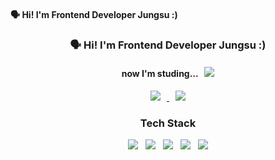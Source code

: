 #### 🗣 Hi! I'm Frontend Developer Jungsu :) 
<h3 align="center"><b>🗣 Hi! I'm Frontend Developer Jungsu :) </b></h3>
<h4 align="center"><b> now I'm studing... 
 &nbsp <img src="https://img.shields.io/badge/React-61DAFB?style=flat-square&logo=React&logoColor=white"/>
  </b></h4>
<p align="center">
<a href="https://holly-ferret-4e3.notion.site/Tech-Blog-106fd5a989764bda9e3372f30403c050">
<img
src="http://img.shields.io/badge/-Tech%20Blog-47A248?style=flat&logo=notion&link=https://holly-ferret-4e3.notion.site/Tech-Blog-106fd5a989764bda9e3372f30403c050"
style="height : auto; margin-left : 10px; margin-right : 10px;"/>
</a>
<!-- <a href="https://holly-ferret-4e3.notion.site/FE-Engineer-25f80083a4714ba0b459cbb66d626573">
<img
src="http://img.shields.io/badge/-resume-black?style=flat&logo=notion&link=https://instagram.com/fivepxint/"
style="height : auto; margin-left : 10px; margin-right : 10px;"/>
</a>  -->
<a href="mailto:qksekf4@gmail.com">
<img
src="https://img.shields.io/badge/Gmail-d14836?style=flat-square&logo=Gmail&logoColor=white&link=mailto:qksekf4@gmail.com"
style="height : auto; margin-left : 10px; margin-right : 10px;"/>
</a>
  </p>




<h3 align="center"><b>Tech Stack</b></h3>

<p align="center">
<img src="https://img.shields.io/badge/HTML5-E34F26?style=flat-square&logo=HTML5&logoColor=white"/></a> &nbsp
<img src="https://img.shields.io/badge/CSS3-1572B6?style=flat-square&logo=CSS3&logoColor=white"/></a> &nbsp
<img src="https://img.shields.io/badge/JavaScript-F7DF1E?style=flat-square&logo=JavaScript&logoColor=white"/></a> &nbsp
<img src="https://img.shields.io/badge/React-61DAFB?style=flat-square&logo=React&logoColor=white"/>  &nbsp <img src="https://img.shields.io/badge/Redux-764ABC?style=flat-square&logo=Redux&logoColor=white"/>
<!-- <img src="https://img.shields.io/badge/Android-3DDC84?style=flat-square&logo=Android&logoColor=white"/></a> &nbsp -->
</p>

